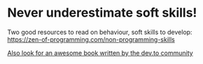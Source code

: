 # Never underestimate soft skills!

Two good resources to read on behaviour, soft skills to develop: 
https://zen-of-programming.com/non-programming-skills

[Also look for an awesome book written by the dev.to community ](https://dev.to/devteam/the-dev-community-published-a-book-your-first-year-in-code-1ejk)